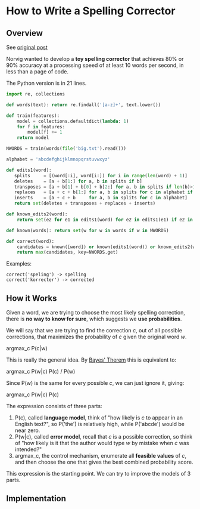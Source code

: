 
# How to Write a Spelling Corrector

## Overview

See [original post](http://norvig.com/spell-correct.html)

Norvig wanted to develop a **toy spelling corrector** that achieves 80% or 90% accuracy at a processing speed of at least 10 words per second, in less than a page of code.

The Python version is in 21 lines.

```python
import re, collections

def words(text): return re.findall('[a-z]+', text.lower()) 

def train(features):
    model = collections.defaultdict(lambda: 1)
    for f in features:
        model[f] += 1
    return model

NWORDS = train(words(file('big.txt').read()))

alphabet = 'abcdefghijklmnopqrstuvwxyz'

def edits1(word):
   splits     = [(word[:i], word[i:]) for i in range(len(word) + 1)]
   deletes    = [a + b[1:] for a, b in splits if b]
   transposes = [a + b[1] + b[0] + b[2:] for a, b in splits if len(b)>1]
   replaces   = [a + c + b[1:] for a, b in splits for c in alphabet if b]
   inserts    = [a + c + b     for a, b in splits for c in alphabet]
   return set(deletes + transposes + replaces + inserts)

def known_edits2(word):
    return set(e2 for e1 in edits1(word) for e2 in edits1(e1) if e2 in NWORDS)

def known(words): return set(w for w in words if w in NWORDS)

def correct(word):
    candidates = known([word]) or known(edits1(word)) or known_edits2(word) or [word]
    return max(candidates, key=NWORDS.get)
```

Examples:

```
correct('speling') -> spelling
correct('korrecter') -> corrected
```

## How it Works

Given a word, we are trying to choose the most likely spelling correction, there is **no way to know for sure**, which suggests we **use probabilities**.

We will say that we are trying to find the correction *c*, out of all possible corrections, that maximizes the probability of *c* given the original word *w*.

argmax_c P(c|w)

This is really the general idea. By [Bayes' Therem](http://en.wikipedia.org/wiki/Bayes'_theorem) this is equivalent to:

argmax_c P(w|c) P(c) / P(w)

Since P(w) is the same for every possible *c*, we can just ignore it, giving:

argmax_c P(w|c) P(c)

The expression consists of three parts:

1. P(c), called **language model**, think of "how likely is *c* to appear in an English text?", so P('the') is relatively high, while P('abcde') would be near zero.
2. P(w|c), called **error model**, recall that *c* is a possible correction, so think of "how likely is it that the author would type *w* by mistake when *c* was intended?"
3. argmax_c, the control mechanism, enumerate all **feasible values** of *c*, and then choose the one that gives the best combined probability score.

This expression is the starting point. We can try to improve the models of 3 parts.

## Implementation

